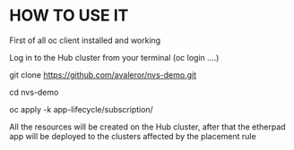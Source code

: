 # HOW TO USE IT

First of all oc client installed and working

Log in to the Hub cluster from your terminal (oc login ....)

git clone https://github.com/avaleror/nvs-demo.git

cd nvs-demo

oc apply -k app-lifecycle/subscription/

All the resources will be created on the Hub cluster, after that the etherpad app will be deployed to the clusters affected by the placement rule 
